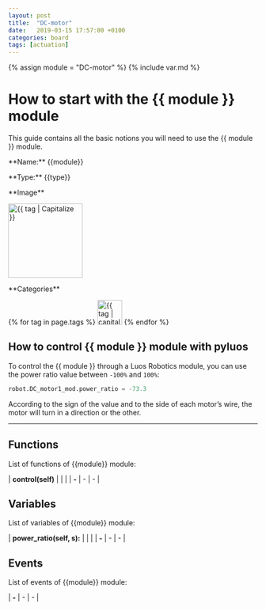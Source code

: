 ```yaml
---
layout: post
title:  "DC-motor"
date:   2019-03-15 17:57:00 +0100
categories: board
tags: [actuation]
---
```

{% assign module = "DC-motor" %}
{% include var.md %}

# How to start with the {{ module }} module

This guide contains all the basic notions you will need to use the {{ module }} module.

<div class="sheet" markdown="1">
<p class="sheet-title" markdown="1">**Name:** {{module}}</p>
<p class="sheet-title" markdown="1">**Type:** {{type}}</p>
<p class="sheet-title" markdown="1">**Image**</p>
<p class="indent" markdown="1"><img height="150" src="/assets/img/{{ module | downcase }}-module.png" alt="{{ tag | Capitalize }}"></p>
<p class="sheet-title" markdown="1">**Categories**</p>
<p class="indent" markdown="1">
{% for tag in page.tags %}
  <a href="{{ "/" | absolute_url }}tags.html"><img height="50" src="/assets/img/sticker-{{ tag }}.png" title="{{ tag | capitalize }}" alt="{{ tag | capitalize }}"></a>
{% endfor %}
</p>
</div>


## How to control {{ module }} module with pyluos

To control the {{ module }} through a Luos Robotics module, you can use the power ratio value between `-100%` and `100%`:

```python
robot.DC_motor1_mod.power_ratio = -73.3
```

According to the sign of the value and to the side of each motor’s wire, the motor will turn in a direction or the other.

----

## Functions
List of functions of {{module}} module:

| **control(self)** |  |  |
| **-** | - | - |

## Variables
List of variables of {{module}} module:

| **power_ratio(self, s):** |  |  |
| **-** | - | - |

## Events
List of events of {{module}} module:

| **-** | - | - |
